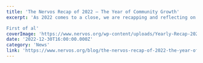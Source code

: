 ```yaml
---
title: 'The Nervos Recap of 2022 – The Year of Community Growth'
excerpt: 'As 2022 comes to a close, we are recapping and reflecting on some of the fantastic strides we experienced — together, apart, and across the global community — over the course of the year.

First of al'
coverImage: 'https://www.nervos.org/wp-content/uploads/Yearly-Recap-2022-template-810x456.png'
date: '2022-12-30T16:00:00.000Z'
category: 'News'
link: 'https://www.nervos.org/blog/the-nervos-recap-of-2022-the-year-of-community-growth'
---
```


